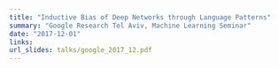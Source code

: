 ```yaml
---
title: "Inductive Bias of Deep Networks through Language Patterns"
summary: "Google Research Tel Aviv, Machine Learning Seminar"
date: "2017-12-01"
links:
url_slides: talks/google_2017_12.pdf
---
```

